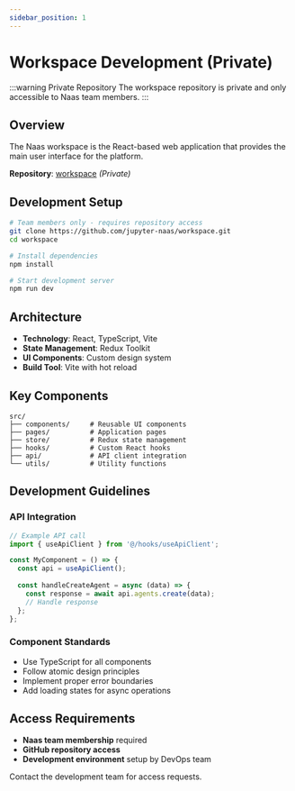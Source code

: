 ```yaml
---
sidebar_position: 1
---
```


# Workspace Development (Private)

:::warning Private Repository
The workspace repository is private and only accessible to Naas team members.
:::

## Overview

The Naas workspace is the React-based web application that provides the main user interface for the platform.

**Repository**: [workspace](https://github.com/jupyter-naas/workspace) *(Private)*

## Development Setup

```bash
# Team members only - requires repository access
git clone https://github.com/jupyter-naas/workspace.git
cd workspace

# Install dependencies
npm install

# Start development server
npm run dev
```

## Architecture

- **Technology**: React, TypeScript, Vite
- **State Management**: Redux Toolkit
- **UI Components**: Custom design system
- **Build Tool**: Vite with hot reload

## Key Components

```
src/
├── components/     # Reusable UI components
├── pages/          # Application pages
├── store/          # Redux state management
├── hooks/          # Custom React hooks
├── api/            # API client integration
└── utils/          # Utility functions
```

## Development Guidelines

### API Integration
```typescript
// Example API call
import { useApiClient } from '@/hooks/useApiClient';

const MyComponent = () => {
  const api = useApiClient();
  
  const handleCreateAgent = async (data) => {
    const response = await api.agents.create(data);
    // Handle response
  };
};
```

### Component Standards
- Use TypeScript for all components
- Follow atomic design principles
- Implement proper error boundaries
- Add loading states for async operations

## Access Requirements

- **Naas team membership** required
- **GitHub repository access** 
- **Development environment** setup by DevOps team

Contact the development team for access requests.
